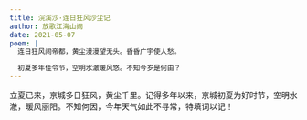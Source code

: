```yaml
---
title: 浣溪沙·连日狂风沙尘记
author: 放歌江海山阙
date: 2021-05-07
poem: |
  连日狂风闹帝都，黄尘漫漫望无头。昏昏广宇使人愁。

  初夏多年佳令节，空明水澈暖风悠。不知今岁是何由？
---
```


立夏已来，京城多日狂风，黄尘千里。记得多年以来，京城初夏为好时节，空明水澈，暖风丽阳。不知何因，今年天气如此不寻常，特填词以记！
